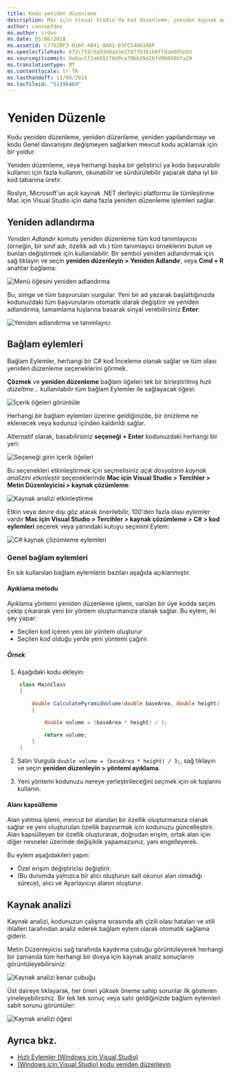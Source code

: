 ```yaml
---
title: Kodu yeniden düzenleme
description: Mac için Visual Studio'da kod düzenleme, yeniden kaynak analizini kullanarak basit yapılır.
author: conceptdev
ms.author: crdun
ms.date: 05/06/2018
ms.assetid: C7782BF3-016F-4B41-8A81-85FC540A1A8F
ms.openlocfilehash: 672c7547da9360ae3e278f783b160ffdaed05e03
ms.sourcegitcommit: 0a8ac5f2a685270d9ca79bb39d26fd90099bfa29
ms.translationtype: MT
ms.contentlocale: tr-TR
ms.lasthandoff: 11/09/2018
ms.locfileid: "51296469"
---
```

# <a name="refactoring"></a>Yeniden Düzenle

Kodu yeniden düzenleme, yeniden düzenleme, yeniden yapılandırmayı ve kodu Genel davranışını değişmeyen sağlarken mevcut kodu açıklamak için bir yoldur.

Yeniden düzenleme, veya herhangi başka bir geliştirici ya koda başvurabilir kullanıcı için fazla kullanım, okunabilir ve sürdürülebilir yaparak daha iyi bir kod tabanına üretir.

Roslyn, Microsoft'un açık kaynak .NET derleyici platformu ile tümleştirme Mac için Visual Studio için daha fazla yeniden düzenleme işlemleri sağlar.

## <a name="renaming"></a>Yeniden adlandırma

*Yeniden Adlandır* komutu yeniden düzenleme tüm kod tanımlayıcısı (örneğin, bir sınıf adı, özellik adı vb.) tüm tanımlayıcı örneklerini bulun ve bunları değiştirmek için kullanılabilir. Bir sembol yeniden adlandırmak için sağ tıklayın ve seçin **yeniden düzenleyin > Yeniden Adlandır**, veya **Cmd + R** anahtar bağlama:

![Menü öğesini yeniden adlandırma](media/refactoring-renaming1.png)

Bu, simge ve tüm başvuruları vurgular. Yeni bir ad yazarak başlattığınızda kodunuzdaki tüm başvurularını otomatik olarak değiştirir ve yeniden adlandırma, tamamlama tuşlarına basarak sinyal verebilirsiniz **Enter**:

![Yeniden adlandırma ve tanımlayıcı](media/refactoring-renaming2.png)

## <a name="context-actions"></a>Bağlam eylemleri

Bağlam Eylemler, herhangi bir C# kod İnceleme olanak sağlar ve tüm olası yeniden düzenleme seçeneklerini görmek.

**Çözmek** ve **yeniden düzenleme** bağlam öğeleri tek bir birleştirilmiş *hızlı düzeltme...*  kullanılabilir tüm bağlam Eylemler ile sağlayacak öğesi:

![İçerik öğeleri görüntüle](media/refactoring-context-action.png)

Herhangi bir bağlam eylemleri üzerine geldiğinizde, bir önizleme ne eklenecek veya kodunuz içinden kaldırıldı sağlar.

Alternatif olarak, basabilirsiniz **seçeneği + Enter** kodunuzdaki herhangi bir yeri:

![Seçeneği girin içerik öğeleri](media/refactoring-image2a.png)

Bu seçenekleri etkinleştirmek için seçmelisiniz *açık dosyaların kaynak analizini etkinleştir* seçeneklerinde **Mac için Visual Studio > Tercihler > Metin Düzenleyicisi > kaynak çözümleme**:

![Kaynak analizi etkinleştirme](media/refactoring-options.png)

Etkin veya devre dışı göz atarak önerilebilir, 100'den fazla olası eylemler vardır **Mac için Visual Studio > Tercihler > kaynak çözümleme > C# > kod eylemleri** seçerek veya yanındaki kutuyu seçimini Eylem:

![C# kaynak çözümleme eylemleri](media/refactoring-image3a.png)

### <a name="common-context-actions"></a>Genel bağlam eylemleri

En sık kullanılan bağlam eylemlerin bazıları aşağıda açıklanmıştır.

#### <a name="extract-method"></a>Ayıklama metodu

Ayıklama yöntemi yeniden düzenleme işlemi, varolan bir üye kodda seçim çekip çıkararak yeni bir yöntem oluşturmanıza olanak sağlar. Bu eylem, iki şey yapar:

* Seçilen kod içeren yeni bir yöntem oluşturur
* Seçilen kod olduğu yerde yeni yöntemi çağırır.

##### <a name="example"></a>Örnek

1. Aşağıdaki kodu ekleyin:

```csharp
    class MainClass
    {

        double CalculatePyramidVolume(double baseArea, double height)
        {

            double volume = (baseArea * height) / 3;

            return volume;
        }
    }
```

2. Satırı Vurgula `double volume = (baseArea * height) / 3;`, sağ tıklayın ve seçin **yeniden düzenleyin > yöntemi ayıklama**.

3. Yeni yöntemi kodunuzu nereye yerleştirileceğini seçmek için ok tuşlarını kullanın.

#### <a name="encapsulate-field"></a>Alanı kapsülleme

Alan yalıtma işlemi, mevcut bir alandan bir özellik oluşturmanıza olanak sağlar ve yeni oluşturulan özellik başvurmak için kodunuzu güncelleştirir. Alan kapsülleyen bir özellik oluşturarak, doğrudan erişim, ortak alan için diğer nesneler üzerinde değişiklik yapamazsınız, yani engelleyerek.

Bu eylem aşağıdakileri yapın:

* Özel erişim değiştiricisi değiştirir.
* (Bu durumda yalnızca bir alıcı oluşturun salt okunur alan olmadığı sürece), alıcı ve Ayarlayıcıyı alanın oluşturur.

## <a name="source-analysis"></a>Kaynak analizi

Kaynak analizi, kodunuzun çalışma sırasında altı çizili olası hataları ve stili ihlalleri tarafından analiz ederek bağlam eylem olarak otomatik sağlama giderir.

Metin Düzenleyicisi sağ tarafında kaydırma çubuğu görüntüleyerek herhangi bir zamanda tüm herhangi bir dosya için kaynak analiz sonuçlarını görüntüleyebilirsiniz:

![Kaynak analizi kenar çubuğu](media/refactoring-image4a.png)

Üst daireye tıklayarak, her öneri yüksek öneme sahip sorunlar ilk gösteren yineleyebilirsiniz. Bir tek tek sonuç veya satır geldiğinizde bağlam eylemleri sabit sorunu görüntüler:

![Kaynak analizi öğesi](media/refactoring-image5.png)

## <a name="see-also"></a>Ayrıca bkz.

- [Hızlı Eylemler (Windows için Visual Studio)](/visualstudio/ide/quick-actions)
- [(Windows için Visual Studio) kodu yeniden düzenleyin](/visualstudio/ide/refactoring-in-visual-studio)